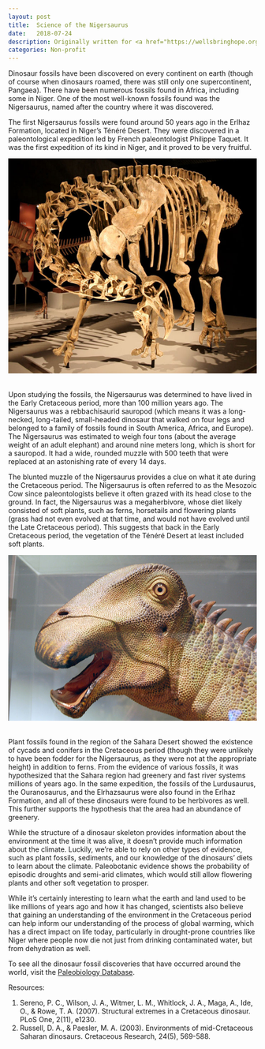 ```yaml
---
layout: post
title:  Science of the Nigersaurus
date:   2018-07-24
description: Originally written for <a href="https://wellsbringhope.org/science-of-the-nigersaurus/" target="blank">Wells Bring Hope</a>
categories: Non-profit
---
```


Dinosaur fossils have been discovered on every continent on earth (though of course when dinosaurs roamed, there was still only one supercontinent, Pangaea). There have been numerous fossils found in Africa, including some in Niger. One of the most well-known fossils found was the Nigersaurus, named after the country where it was discovered.

The first Nigersaurus fossils were found around 50 years ago in the Erlhaz Formation, located in Niger’s Ténéré Desert. They were discovered in a paleontological expedition led by French paleontologist Philippe Taquet. It was the first expedition of its kind in Niger, and it proved to be very fruitful.

<div class="img_post">
	<img class="col three" src="/img/2018-07-24a.jpg">
</div>
<br/>

Upon studying the fossils, the Nigersaurus was determined to have lived in the Early Cretaceous period, more than 100 million years ago. The Nigersaurus was a rebbachisaurid sauropod (which means it was a long-necked, long-tailed, small-headed dinosaur that walked on four legs and belonged to a family of fossils found in South America, Africa, and Europe). The Nigersaurus was estimated to weigh four tons (about the average weight of an adult elephant) and around nine meters long, which is short for a sauropod. It had a wide, rounded muzzle with 500 teeth that were replaced at an astonishing rate of every 14 days.

The blunted muzzle of the Nigersaurus provides a clue on what it ate during the Cretaceous period. The Nigersaurus is often referred to as the Mesozoic Cow since paleontologists believe it often grazed with its head close to the ground. In fact, the Nigersaurus was a megaherbivore, whose diet likely consisted of soft plants, such as ferns, horsetails and flowering plants (grass had not even evolved at that time, and would not have evolved until the Late Cretaceous period). This suggests that back in the Early Cretaceous period, the vegetation of the Ténéré Desert at least included soft plants.

<div class="img_post">
	<img class="col three" src="/img/2018-07-24b.jpg">
</div>
<br/>

Plant fossils found in the region of the Sahara Desert showed the existence of cycads and conifers in the Cretaceous period (though they were unlikely to have been fodder for the Nigersaurus, as they were not at the appropriate height) in addition to ferns. From the evidence of various fossils, it was hypothesized that the Sahara region had greenery and fast river systems millions of years ago. In the same expedition, the fossils of the Lurdusaurus, the Ouranosaurus, and the Elrhazsaurus were also found in the Erlhaz Formation, and all of these dinosaurs were found to be herbivores as well. This further supports the hypothesis that the area had an abundance of greenery.

While the structure of a dinosaur skeleton provides information about the environment at the time it was alive, it doesn’t provide much information about the climate. Luckily, we’re able to rely on other types of evidence, such as plant fossils, sediments, and our knowledge of the dinosaurs’ diets to learn about the climate. Paleobotanic evidence shows the probability of episodic droughts and semi-arid climates, which would still allow flowering plants and other soft vegetation to prosper.

While it’s certainly interesting to learn what the earth and land used to be like millions of years ago and how it has changed, scientists also believe that gaining an understanding of the environment in the Cretaceous period can help inform our understanding of the process of global warming, which has a direct impact on life today, particularly in drought-prone countries like Niger where people now die not just from drinking contaminated water, but from dehydration as well.

To see all the dinosaur fossil discoveries that have occurred around the world, visit the <a href="https://paleobiodb.org/navigator/" target="blank">Paleobiology Database</a>.

Resources:

<ol>
<li>Sereno, P. C., Wilson, J. A., Witmer, L. M., Whitlock, J. A., Maga, A., Ide, O., & Rowe, T. A. (2007). Structural extremes in a Cretaceous dinosaur. PLoS One, 2(11), e1230.</li>
<li>Russell, D. A., & Paesler, M. A. (2003). Environments of mid-Cretaceous Saharan dinosaurs. Cretaceous Research, 24(5), 569-588.</li>
</ol>
